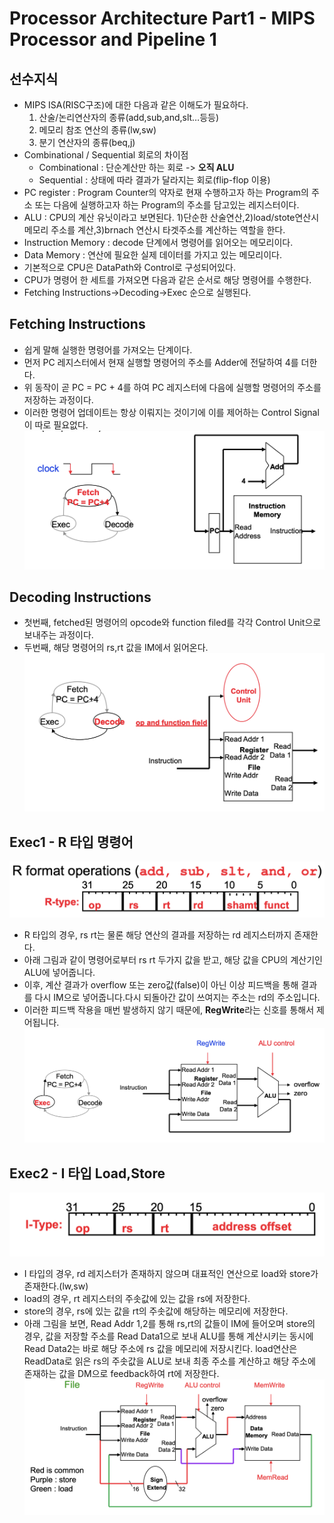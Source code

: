 # Processor Architecture Part1 - MIPS Processor and Pipeline 1

## 선수지식
- MIPS ISA(RISC구조)에 대한 다음과 같은 이해도가 필요하다.
	1. 산술/논리연산자의 종류(add,sub,and,slt…등등)
	2. 메모리 참조 연산의 종류(lw,sw)
	3. 분기 연산자의 종류(beq,j)
- Combinational / Sequential 회로의 차이점
	- Combinational : 단순계산만 하는 회로 -\> **오직 ALU**
	- Sequential : 상태에 따라 결과가 달라지는 회로(flip-flop 이용)
- PC register : Program Counter의 약자로 현재 수행하고자 하는 Program의 주소 또는 다음에 실행하고자 하는 Program의 주소를 담고있는 레지스터이다.
- ALU : CPU의 계산 유닛이라고 보면된다. 1)단순한 산술연산,2)load/stote연산시 메모리 주소를 계산,3)brnach 연산시 타겟주소를 계산하는 역할을 한다.
- Instruction Memory : decode 단계에서 명령어를 읽어오는 메모리이다.
- Data Memory : 연산에 필요한 실제 데이터를 가지고 있는 메모리이다.
- 기본적으로 CPU은 DataPath와 Control로 구성되어있다.
- CPU가 명령어 한 세트를 가져오면 다음과 같은 순서로 해당 명령어를 수행한다.
- Fetching Instructions-\>Decoding-\>Exec 순으로 실행된다.

## Fetching Instructions
- 쉽게 말해 실행한 명령어를 가져오는 단계이다.
- 먼저 PC 레지스터에서 현재 실행할 명령어의 주소를 Adder에 전달하여 4를 더한다.
- 위 동작이 곧 PC = PC + 4를 하여 PC 레지스터에 다음에 실행할 명령어의 주소를 저장하는 과정이다.
- 이러한 명령어 업데이트는 항상 이뤄지는 것이기에 이를 제어하는 Control Signal이 따로 필요없다.
![](Screen%20Shot%202021-12-01%20at%208.57.53%20PM.png)

## Decoding Instructions
- 첫번째, fetched된 명령어의 opcode와 function filed를 각각 Control Unit으로 보내주는 과정이다.
- 두번째, 해당 명령어의 rs,rt 값을 IM에서 읽어온다.
![](Screen%20Shot%202021-12-01%20at%209.05.58%20PM.png)


## Exec1 - R 타입 명령어
![](Screen%20Shot%202021-12-01%20at%209.11.03%20PM.png)
- R 타입의 경우, rs rt는 물론 해당 연산의 결과를 저장하는 rd 레지스터까지 존재한다.
- 아래 그림과 같이 명령어로부터 rs rt 두가지 값을 받고, 해당 값을 CPU의 계산기인 ALU에 넣어줍니다.
- 이후, 계산 결과가 overflow 또는 zero값(false)이 아닌 이상 피드백을 통해 결과를 다시 IM으로 넣어줍니다.다시 되돌아간 값이 쓰여지는 주소는 rd의 주소입니다.
- 이러한 피드백 작용을 매번 발생하지 않기 때문에, **RegWrite**라는 신호를 통해서 제어됩니다.
 ![](Screen%20Shot%202021-12-01%20at%209.11.55%20PM.png)

## Exec2 - I 타입 Load,Store
![](Screen%20Shot%202021-12-02%20at%205.05.17%20PM.png)
- I 타입의 경우, rd 레지스터가 존재하지 않으며 대표적인 연산으로 load와 store가 존재한다.(lw,sw)
- load의 경우, rt 레지스터의 주솟값에 있는 값을 rs에 저장한다.
- store의 경우, rs에 있는 값을 rt의 주솟값에 해당하는 메모리에 저장한다.
- 아래 그림을 보면, Read Addr 1,2를 통해 rs,rt의 값들이 IM에 들어오며 store의 경우, 값을 저장할 주소를 Read Data1으로 보내 ALU를 통해 계산시키는 동시에 Read Data2는 바로 해당 주소에 rs 값을 메모리에 저장시킨다. load연산은 ReadData로 읽은 rs의 주솟값을 ALU로 보내 최종 주소를 계산하고 해당 주소에 존재하는 값을 DM으로 feedback하여 rt에 저장한다.
![](Screen%20Shot%202021-12-02%20at%205.38.21%20PM.png)